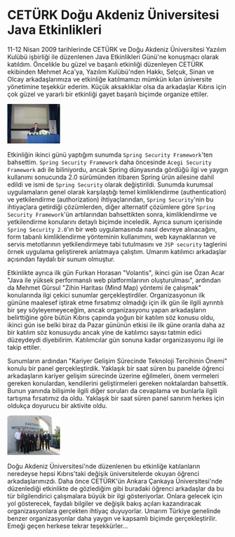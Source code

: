 # CETÜRK Doğu Akdeniz Üniversitesi Java Etkinlikleri
11-12 Nisan 2009 tarihlerinde CETÜRK ve Doğu Akdeniz Üniversitesi Yazılım Kulübü işbirliği ile düzenlenen Java 
Etkinlikleri Günü'ne konuşmacı olarak katıldım. Öncelikle bu güzel ve başarılı etkinliği düzenleyen CETÜRK ekibinden 
Mehmet Aca'ya, Yazılım Kulübü'nden Hakkı, Selçuk, Sinan ve Olcay arkadaşlarımıza ve etkinliğe katılmamızı mümkün kılan 
üniversite yönetimine teşekkür ederim. Küçük aksaklıklar olsa da arkadaşlar Kıbrıs için çok güzel ve yararlı bir 
etkinliği gayet başarılı biçimde organize ettiler.

![](images/ceturk-09-01.jpeg)

Etkinliğin ikinci günü yaptığım sunumda `Spring Security Framework`'ten bahsettim. `Spring Security Framework` daha 
öncesinde `Acegi Security Framework` adı ile biliniyordu, ancak Spring dünyasında gördüğü ilgi ve yaygın kullanımı 
sonucunda 2.0 sürümünden itibaren Spring ürün ailesine dahil edildi ve ismi de `Spring Security` olarak değiştirildi. 
Sunumda kurumsal uygulamaların genel olarak karşılaştığı temel kimliklendirme (authentication) ve yetkilendirme 
(authorization) ihtiyaçlarından, `Spring Security`'nin bu ihtiyaçlara getirdiği çözümlerden, diğer alternatif çözümlere 
göre `Spring Security Framework`'ün artılarından bahsettikten sonra, kimliklendirme ve yetkilendirme konularını detaylı 
biçimde inceledik. Ayrıca sunum içerisinde `Spring Security 2.0`'ın bir web uygulamasında nasıl devreye alınacağını, form 
tabanlı kimliklendirme yönteminin kullanımını, web kaynaklarının ve servis metotlarının yetkilendirmeye tabi tutulmasını 
ve `JSP security` taglerini örnek uygulama geliştirerek anlatmaya çalıştım. Umarım katılımcı arkadaşlar açısından faydalı 
bir sunum olmuştur.

Etkinlikte ayrıca ilk gün Furkan Horasan "Volantis", ikinci gün ise Özan Acar "Java ile yüksek performanslı web 
platformlarının oluşturulması", ardından da Mehmet Gürsul "Zihin Haritası (Mind Map) yöntemi ile çalışmak" konularında 
ilgi çekici sunumlar gerçekleştirdiler. Organizasyonun ilk gününe maalesef iştirak etme fırsatımız olmadığı için ilk gün 
ile ilgili ayrıntılı bir şey söyleyemeyeceğim, ancak organizasyonu yapan arkadaşların belirttiğine göre bütün Kıbrıs 
çapında yoğun bir katılım söz konusu oldu, ikinci gün ise belki biraz da Pazar gününün etkisi ile ilk güne oranla daha 
az bir katılım söz konusuydu ancak yine de katılımcı sayısı tatmin edici düzeydeydi diyebilirim. Katılımcılar gün sonuna 
kadar organizasyonu ilgi ile takip ettiler.

Sunumların ardından "Kariyer Gelişim Sürecinde Teknoloji Tercihinin Önemi" konulu bir panel gerçekleştirdik. Yaklaşık bir 
saat süren bu panelde öğrenci arkadaşların kariyer gelişim sürecinde üzerine eğilmeleri, önem vermeleri gereken konulardan, 
kendilerini geliştirmeleri gereken noktalardan bahsettik. Bunun yanında bilişimle ilgili diğer soruları da cevaplama ve 
bunlarla ilgili tartışma fırsatımız da oldu. Yaklaşık bir saat süren panel sanırım herkes için oldukça doyurucu bir 
aktivite oldu.

![](images/ceturk-09-02.jpeg)

Doğu Akdeniz Üniversitesi'nde düzenlenen bu etkinliğe katılanların neredeyse hepsi Kıbrıs'taki değişik üniversitelerde 
okuyan öğrenci arkadaşlarımızdı. Daha önce CETÜRK'ün Ankara Çankaya Üniversitesi'nde düzenlediği etkinlikte de gözlediğim 
gibi buradaki öğrenci arkadaşlar da bu tür bilgilendirici çalışmalara büyük bir ilgi gösteriyorlar. Onlara gelecek için 
yol gösterecek, faydalı bilgiler ve değişik bakış açıları kazandıracak organizasyonlara gerçekten ihtiyaç duyuyorlar. 
Umarım Türkiye genelinde benzer organizasyonlar daha yaygın ve kapsamlı biçimde gerçekleştirilir. Emeği geçen herkese 
tekrar teşekkürler...

